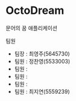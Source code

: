 # OctoDream
문어의 꿈 애플리케이션

팀원
- 팀장 : 최영주(5645730)
- 팀원 : 정찬영(5533003)
- 팀원 : 
- 팀원 :
- 팀원 :
- 팀원 : 최지연(5559239)
